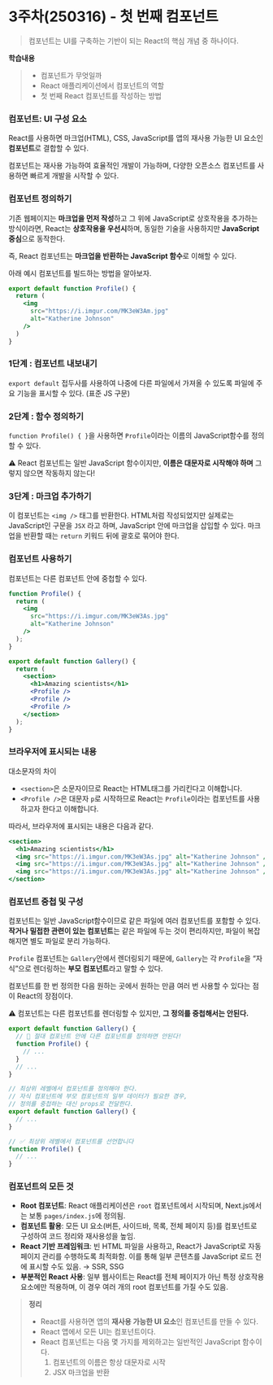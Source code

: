 # 3주차(250316) - 첫 번째 컴포넌트
> 컴포넌트는 UI를 구축하는 기반이 되는 React의 핵심 개념 중 하나이다.

**학습내용**
> 
> - 컴포넌트가 무엇일까
> - React 애플리케이션에서 컴포넌트의 역할
> - 첫 번째 React 컴포넌트를 작성하는 방법

### **컴포넌트: UI 구성 요소**

React를 사용하면 마크업(HTML), CSS, JavaScript를 앱의 재사용 가능한 UI 요소인 **컴포넌트**로 결합할 수 있다.

컴포넌트는 재사용 가능하여 효율적인 개발이 가능하며, 다양한 오픈소스 컴포넌트를 사용하면 빠르게 개발을 시작할 수 있다.

### 컴포넌트 정의하기

기존 웹페이지는 **마크업을 먼저 작성**하고 그 위에 JavaScript로 상호작용을 추가하는 방식이라면, React는 **상호작용을 우선시**하며, 동일한 기술을 사용하지만 **JavaScript 중심**으로 동작한다.

즉, React 컴포넌트는 **마크업을 반환하는 JavaScript 함수**로 이해할 수 있다.

아래 예시 컴포넌트를 빌드하는 방법을 알아보자.

```jsx
export default function Profile() {
  return (
    <img
      src="https://i.imgur.com/MK3eW3Am.jpg"
      alt="Katherine Johnson"
    />
  )
}
```

### 1단계 : 컴포넌트 내보내기

`export default` 접두사를 사용하여 나중에 다른 파일에서 가져올 수 있도록 파일에 주요 기능을 표시할 수 있다. (표준 JS 구문)

### 2단계 : 함수 정의하기

`function Profile() { }`을 사용하면 `Profile`이라는 이름의 JavaScript함수를 정의할 수 있다.

⚠️ React 컴포넌트는 일반 JavaScript 함수이지만, **이름은 대문자로 시작해야 하며** 그렇지 않으면 작동하지 않는다!

### **3**단계 : **마크업 추가하기**

이 컴포넌트는 `<img />` 태그를 반환한다. HTML처럼 작성되었지만 실제로는 JavaScript인 구문을 `JSX` 라고 하며, JavaScript 안에 마크업을 삽입할 수 있다. 마크업을 반환할 때는 `return` 키워드 뒤에 괄호로 묶어야 한다.

### 컴포넌트 사용하기

컴포넌트는 다른 컴포넌트 안에 중첩할 수 있다.

```jsx
function Profile() {
  return (
    <img
      src="https://i.imgur.com/MK3eW3As.jpg"
      alt="Katherine Johnson"
    />
  );
}

export default function Gallery() {
  return (
    <section>
      <h1>Amazing scientists</h1>
      <Profile />
      <Profile />
      <Profile />
    </section>
  );
}
```

### **브라우저에 표시되는 내용**

대소문자의 차이

- `<section>`은 소문자이므로 React는 HTML태그를 가리킨다고 이해합니다.
- `<Profile />`은 대문자 `p`로 시작하므로 React는 `Profile`이라는 컴포넌트를 사용하고자 한다고 이해합니다.

따라서, 브라우저에 표시되는 내용은 다음과 같다.

```jsx
<section>
  <h1>Amazing scientists</h1>
  <img src="https://i.imgur.com/MK3eW3As.jpg" alt="Katherine Johnson" />
  <img src="https://i.imgur.com/MK3eW3As.jpg" alt="Katherine Johnson" />
  <img src="https://i.imgur.com/MK3eW3As.jpg" alt="Katherine Johnson" />
</section>
```

### **컴포넌트 중첩 및 구성**

컴포넌트는 일반 JavaScript함수이므로 같은 파일에 여러 컴포넌트를 포함할 수 있다. **작거나 밀접한 관련이 있는 컴포넌트**는 같은 파일에 두는 것이 편리하지만, 파일이 복잡해지면 별도 파일로 분리 가능하다.

`Profile` 컴포넌트는 `Gallery`안에서 렌더링되기 때문에, `Gallery`는 각 `Profile`을 “자식”으로 렌더링하는 **부모 컴포넌트**라고 말할 수 있다. 

컴포넌트를 한 번 정의한 다음 원하는 곳에서 원하는 만큼 여러 번 사용할 수 있다는 점이 React의 장점이다.

⚠️ 컴포넌트는 다른 컴포넌트를 렌더링할 수 있지만, **그 정의를 중첩해서는 안된다.**

```jsx
export default function Gallery() {
  // 🔴 절대 컴포넌트 안에 다른 컴포넌트를 정의하면 안된다!
  function Profile() {
    // ...
  }
  // ...
}

// 최상위 레벨에서 컴포넌트를 정의해야 한다.
// 자식 컴포넌트에 부모 컴포넌트의 일부 데이터가 필요한 경우, 
// 정의를 중첩하는 대신 props로 전달한다.
export default function Gallery() {
  // ...
}

// ✅ 최상위 레벨에서 컴포넌트를 선언합니다
function Profile() {
  // ...
}
```

### **컴포넌트의 모든 것**

- **Root 컴포넌트**: React 애플리케이션은 `root` 컴포넌트에서 시작되며, Next.js에서는 보통 `pages/index.js`에 정의됨.
- **컴포넌트 활용**: 모든 UI 요소(버튼, 사이드바, 목록, 전체 페이지 등)를 컴포넌트로 구성하여 코드 정리와 재사용성을 높임.
- **React 기반 프레임워크**: 빈 HTML 파일을 사용하고, React가 JavaScript로 자동 페이지 관리를 수행하도록 최적화함. 이를 통해 일부 콘텐츠를 JavaScript 로드 전에 표시할 수도 있음. → SSR, SSG
- **부분적인 React 사용**: 일부 웹사이트는 React를 전체 페이지가 아닌 특정 상호작용 요소에만 적용하며, 이 경우 여러 개의 root 컴포넌트를 가질 수도 있음.

> **정리**
> 
> - React를 사용하면 앱의 **재사용 가능한 UI 요소**인 컴포넌트를 만들 수 있다.
> - React 앱에서 모든 UI는 컴포넌트이다.
> - React 컴포넌트는 다음 몇 가지를 제외하고는 일반적인 JavaScript 함수이다.
>     1. 컴포넌트의 이름은 항상 대문자로 시작
>     2. JSX 마크업을 반환